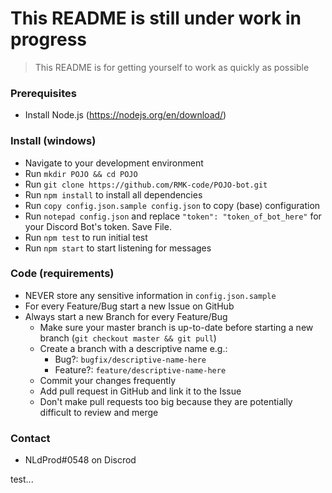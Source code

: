 # This README is still under work in progress
> This README is for getting yourself to work as quickly as possible

### Prerequisites
- Install Node.js (https://nodejs.org/en/download/)

### Install (windows)
- Navigate to your development environment
- Run `mkdir POJO && cd POJO`
- Run `git clone https://github.com/RMK-code/POJO-bot.git`
- Run `npm install` to install all dependencies
- Run `copy config.json.sample config.json` to copy (base) configuration
- Run `notepad config.json` and replace `"token": "token_of_bot_here"` for your Discord Bot's token. Save File.
- Run `npm test` to run initial test
- Run `npm start` to start listening for messages

### Code (requirements)
- NEVER store any sensitive information in `config.json.sample`
- For every Feature/Bug start a new Issue on GitHub
- Always start a new Branch for every Feature/Bug
  - Make sure your master branch is up-to-date before starting a new branch (`git checkout master && git pull`)
  - Create a branch with a descriptive name e.g.:
    - Bug?: `bugfix/descriptive-name-here`
    - Feature?: `feature/descriptive-name-here`
  - Commit your changes frequently
  - Add pull request in GitHub and link it to the Issue
  - Don't make pull requests too big because they are potentially difficult to review and merge

### Contact
- NLdProd#0548 on Discrod

test...